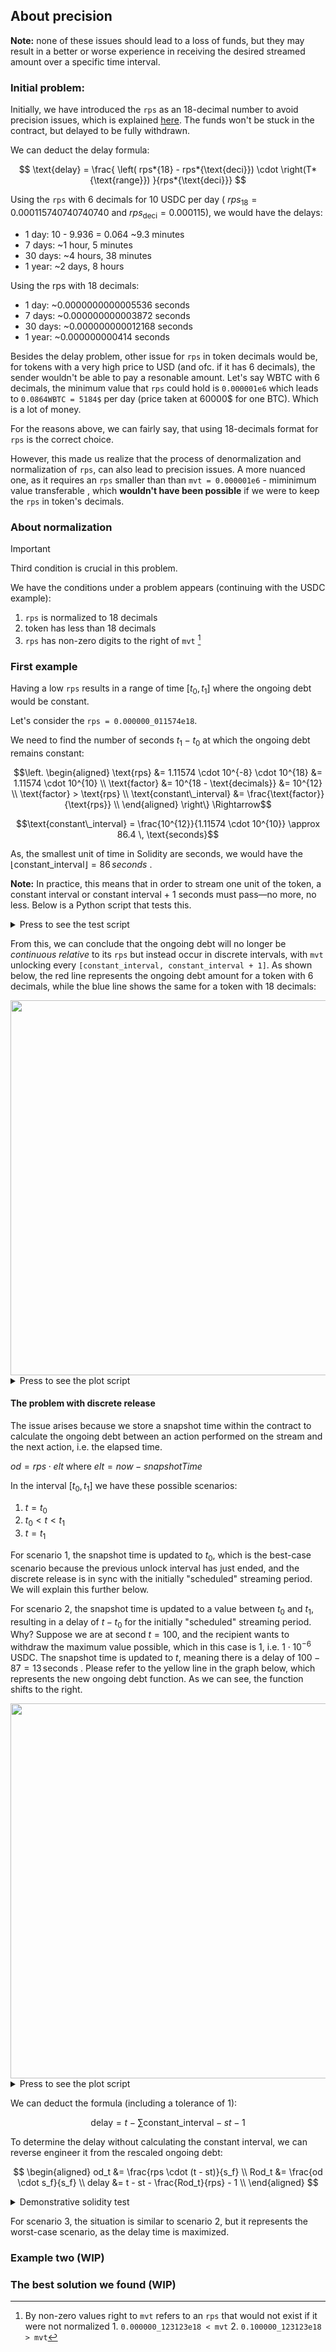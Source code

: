 ## About precision

**Note:** none of these issues should lead to a loss of funds, but they may result in a better or worse experience in
receiving the desired streamed amount over a specific time interval.

### Initial problem:

Initially, we have introduced the `rps` as an 18-decimal number to avoid precision issues, which is explained
[here](https://github.com/sablier-labs/flow/?tab=readme-ov-file#precision-issues). The funds won't be stuck in the
contract, but delayed to be fully withdrawn.

We can deduct the delay formula:

$$ \text{delay} = \frac{ \left( rps*{18} - rps*{\text{deci}}) \cdot \right(T*{\text{range}}) }{rps*{\text{deci}}} $$

Using the `rps` with 6 decimals for 10 USDC per day ( $rps_{18} = 0.000115740740740740$ and
$rps_{\text{deci}} = 0.000115$), we would have the delays:

- 1 day: 10 - 9.936 = 0.064 ~9.3 minutes
- 7 days: ~1 hour, 5 minutes
- 30 days: ~4 hours, 38 minutes
- 1 year: ~2 days, 8 hours

Using the rps with 18 decimals:

- 1 day: ~0.0000000000005536 seconds
- 7 days: ~0.000000000003872 seconds
- 30 days: ~0.000000000012168 seconds
- 1 year: ~0.000000000414 seconds

Besides the delay problem, other issue for `rps` in token decimals would be, for tokens with a very high price to USD
(and ofc. if it has 6 decimals), the sender wouldn't be able to pay a resonable amount. Let's say WBTC with 6 decimals,
the minimum value that `rps` could hold is `0.000001e6` which leads to `0.0864WBTC = 5184$` per day (price taken at
60000$ for one BTC). Which is a lot of money.

For the reasons above, we can fairly say, that using 18-decimals format for `rps` is the correct choice.

However, this made us realize that the process of denormalization and normalization of `rps`, can also lead to precision
issues. A more nuanced one, as it requires an `rps` smaller than than `mvt = 0.000001e6` - miminimum value transferable
, which **wouldn't have been possible** if we were to keep the `rps` in token's decimals.

### About normalization

> [!IMPORTANT]  
> Third condition is crucial in this problem.

We have the conditions under a problem appears (continuing with the USDC example):

1. `rps` is normalized to 18 decimals
2. token has less than 18 decimals
3. `rps` has non-zero digits to the right of `mvt` [^1]

### First example

Having a low `rps` results in a range of time $`[t_0,t_1] `$ where the ongoing debt would be constant.

Let's consider the `rps = 0.000000_011574e18`.

We need to find the number of seconds $`t_1 - t_0 `$ at which the ongoing debt remains constant:

```math
\left.
\begin{aligned}

\text{rps} &= 1.11574 \cdot 10^{-8} \cdot 10^{18} &= 1.11574 \cdot 10^{10} \\
\text{factor} &= 10^{18 - \text{decimals}} &= 10^{12} \\
\text{factor} > \text{rps} \\
\text{constant\_interval} &= \frac{\text{factor}}{\text{rps}} \\

\end{aligned}
\right\}
\Rightarrow
```

```math
\text{constant\_interval} = \frac{10^{12}}{1.11574 \cdot 10^{10}} \approx 86.4 \, \text{seconds}
```

As, the smallest unit of time in Solidity are seconds, we would have the
$`\left \lfloor{\text{constant\_interval}}\right \rfloor = 86 \, seconds`$ .

**Note:** In practice, this means that in order to stream one unit of the token, a constant interval or constant
interval + 1 seconds must pass—no more, no less. Below is a Python script that tests this.

<details><summary> Press to see the test script</summary>
<p>

```python
# 0.001e6 tokens per day
rps = 0.000000011574e18
sf = 1e12


# the ongoing debt will be unlocking 1 token per [constant_interval, constant_interval + 1] seconds
constant_interval = sf // rps


def ongoing_debt(elt):
    return elt * rps // sf


arr_curr_od = []
arr_prev_od = []


# track the seconds when ongoing debt increases and the intervals between those seconds
seconds_with_od_increase = []
interval_between_increases = []

for i in range(1, 86400 * 30):
    curr_od = ongoing_debt(i)
    prev_od = ongoing_debt(i - 1)

    arr_curr_od.append(curr_od)
    arr_prev_od.append(prev_od)
    diff = curr_od - prev_od
    assert diff in [0, 1]

    # if the diff is 1, it means the ongoing debt has increased with one token
    if diff > 0:
        seconds_with_od_increase.append(i)
        if len(seconds_with_od_increase) > 1:
            interval_between_increases.append(
                seconds_with_od_increase[-1] - seconds_with_od_increase[-2]
            )

            assert interval_between_increases[-1] in [
                constant_interval,
                constant_interval + 1,
            ]


print(
    "interval_between_increases 86 seconds",
    interval_between_increases.count(constant_interval),
)
print(
    "interval_between_increases 87 seconds",
    interval_between_increases.count(constant_interval + 1),
)

```

</p>
</details>

From this, we can conclude that the ongoing debt will no longer be _continuous relative_ to its `rps` but instead occur
in discrete intervals, with `mvt` unlocking every `[constant_interval, constant_interval + 1]`. As shown below, the red
line represents the ongoing debt amount for a token with 6 decimals, while the blue line shows the same for a token with
18 decimals:

<img src="https://gist.github.com/user-attachments/assets/a54b3bc7-3c84-47fa-8558-e76fe101813b" width="600" />

<details> <summary> Press to see the plot script </summary>
<p>

```python
import matplotlib.pyplot as plt
import numpy as np

rps = 0.0000000115741
sf = 1e12
constant_interval = sf // (rps * 1e18)

time = np.arange(0, 300, 1)

# Continuous release every second for 18 decimals (each second adds rps)
continuous_release = rps * time

# Discrete release every 86 seconds for 6 decimals (discrete steps)
discrete_release = np.floor(time / constant_interval) * rps * constant_interval
plt.figure(figsize=(12, 6))

plt.plot(
    time, continuous_release, label="Continuous Release (18 decimals)", color="blue"
)

plt.step(
    time,
    discrete_release,
    label="Discrete Release (6 decimals)",
    color="red",
    where="post",
)

plt.title("Comparison: Continuous vs Discrete Release for 18 vs 6 Decimal Tokens")
plt.xlabel("Time (seconds)")
plt.ylabel("Amount Released")
plt.legend()
plt.grid(True)

plt.savefig("plot.png")
```

</p>
</details>

#### The problem with discrete release

The issue arises because we store a snapshot time within the contract to calculate the ongoing debt between an action
performed on the stream and the next action, i.e. the elapsed time.

$od = rps \cdot elt$ where $elt = now - snapshotTime$

In the interval $`[t_0,t_1] `$ we have these possible scenarios:

1. $`t = t_0 `$
2. $`t_0 < t < t_1 `$
3. $`t = t_1 `$

For scenario 1, the snapshot time is updated to $`t_0`$, which is the best-case scenario because the previous unlock
interval has just ended, and the discrete release is in sync with the initially "scheduled" streaming period. We will
explain this further below.

For scenario 2, the snapshot time is updated to a value between $`t_0`$ and $`t_1`$, resulting in a delay of $`t - t_0`$
for the initially "scheduled" streaming period. Why? Suppose we are at second $`t = 100`$, and the recipient wants to
withdraw the maximum value possible, which in this case is 1, i.e. $`1 \cdot 10^{-6} \, \text{USDC}`$. The snapshot time
is updated to $` t `$, meaning there is a delay of $`100 - 87 = 13 \, \text{seconds}`$ . Please refer to the yellow line
in the graph below, which represents the new ongoing debt function. As we can see, the function shifts to the right.

<img src="https://gist.github.com/user-attachments/assets/a54b3bc7-3c84-47fa-8558-e76fe101813b" width="600" />

<details> <summary>Press to see the plot script </summary>

<p>

```python
import matplotlib.pyplot as plt
import numpy as np

# Given parameters
rps = 0.0000000115741  # rate per second
sf = 1e12  # scaling factor
constant_interval = sf // (rps * 1e18)

# Time range for the plot
time = np.arange(0, 300 + constant_interval, 1)

# Discrete release for 6 decimals (steps happening every 86 seconds)
discrete_release = np.floor(time / constant_interval) * rps * constant_interval

plt.figure(figsize=(12, 6))

# Time of withdrawal at 171 seconds (86 * 2 - 1)
withdraw_time = constant_interval * 2 - 1
withdraw_amount = discrete_release[withdraw_time]

# Plotting the discrete release before withdrawal (in red)
# We limit the red line to only go up to the withdraw time
time_before_withdraw = time[time <= withdraw_time]
discrete_release_before = discrete_release[time <= withdraw_time]

plt.step(
    time_before_withdraw,
    discrete_release_before,
    label="Ongoing debt before withdraw",
    color="red",
    where="post",
)

# Marking the withdrawal point with a red dot
plt.plot(
    withdraw_time,
    withdraw_amount,
    "ro",
    label="t - withdraw time",
)

# Annotating the red dot with the withdrawal time on the X axis, using vertical alignment
plt.text(
    withdraw_time,
    withdraw_amount,
    f"{withdraw_time}s",
    color="red",
    ha="center",
    va="bottom",
)

# Shifted green line representing ongoing debt after the withdrawal, starting just after withdraw_time
discrete_release_after = (
    withdraw_amount
    + np.floor((time - withdraw_time) / constant_interval) * rps * constant_interval
)

# Plotting the ongoing debt after withdraw
time_after_withdraw = time[time >= withdraw_time + 1]
discrete_release_after = discrete_release_after[time >= withdraw_time + 1]

plt.step(
    time_after_withdraw,
    discrete_release_after,
    label="Ongoing debt after withdraw",
    color="green",
    where="post",
)

# Adding a green point when the 3rd token gets unlocked
third_token_time = (
    withdraw_time + 2 * constant_interval
third_token_amount = discrete_release_after[
    np.where(time_after_withdraw == third_token_time)
]

plt.plot(
    third_token_time,
    third_token_amount,
    "go",
    label="3rd token unlock",
)

# Annotating the green dot with the third token unlock time on the X axis, using vertical alignment
plt.text(
    third_token_time,
    third_token_amount,
    f"{int(third_token_time)}s",
    color="green",
    ha="center",
    va="bottom",
)


plt.title("Discrete Release with Transition after withdraw")
plt.xlabel("Time (seconds)")
plt.ylabel("Amount Released")
plt.legend()
plt.grid(True)

plt.savefig("plot.png")

```

</p>

</details>

We can deduct the formula (including a tolerance of 1):

```math
\text{delay} = t - \sum{\text{constant\_interval} - st - 1}
```

To determine the delay without calculating the constant interval, we can reverse engineer it from the rescaled ongoing
debt:

```math

\begin{aligned}
od_t &= \frac{rps \cdot (t - st)}{s_f} \\
Rod_t &= \frac{od \cdot s_f}{s_f}  \\
delay &= t - st - \frac{Rod_t}{rps} - 1 \\

\end{aligned}

```

<details><summary>Demonstrative solidity test</summary>
<p>

Test run on [this commit](https://github.com/sablier-labs/flow/tree/b67f34c57ba161a25d0f83ac221a91a73f09bc86), `main`
might change in the future.

```solidity
function testDelayUsdc_OngoingDebt() public {
    uint128 rps = 0.000000011574e18; // 0.001e6 USDC per day, less than smallest value of USDC 0.00000001e6
    uint128 depositAmount = 0.001e6;

    uint128 factor = uint128(10 ** (18 - 6));

    uint40 constantInterval = uint40(factor / rps); // 10^12 / (1.1574 * 10^10)
    assertEq(constantInterval, 86, "constant interval");

    uint256 streamId = flow.createAndDeposit(users.sender, users.recipient, ud21x18(rps), usdc, true, depositAmount);

    uint40 initialSnapshotTime = MAY_1_2024;
    assertEq(flow.getSnapshotTime(streamId), initialSnapshotTime, "snapshot time");

    // rps * 1 days = 0.000999e6 due to how the rational numbers work in math
    // so we need to warp one more second in the future to get the deposit amount
    vm.warp(initialSnapshotTime + 1 days + 1 seconds);
    assertEq(flow.ongoingDebtOf(streamId), depositAmount, "ongoing debt vs deposit amount");

    // rps * 87 seconds = 0.000001e6 - mvt

    // the first discrete release is at constantInterval + 1 second
    // after that, it is periodic to constantInterval

    // warp to a timestamp that withdrawable amount is greater than zero
    vm.warp(initialSnapshotTime + constantInterval + 1);
    assertEq(flow.withdrawableAmountOf(streamId), 1, "withdrawable amount vs first discrete release");

    // warp to a timestamp that withdrawable amount is greater than zero
    vm.warp(initialSnapshotTime + constantInterval + 1);
    assertEq(flow.withdrawableAmountOf(streamId), 1, "withdrawable amount vs first discrete release");

    // now, since everything has work as expected, let's go back in time to withdraw

    // the t = 100 seconds example
    // delay = t - ∑ constantInterval
    uint40 t = 100;
    uint40 delay = t - (constantInterval + 1);

    vm.warp(initialSnapshotTime + t);
    assertEq(flow.withdrawableAmountOf(streamId), 1, "withdrawable amount vs delay"); // same as before
    uint128 withdrawnAmount = flow.withdrawMax(streamId, users.recipient);

    assertEq(withdrawnAmount, 1, "withdrawn amount");

    // now, let's go again at the time we've tested ongoingDebt == depositAmount
    vm.warp(initialSnapshotTime + 1 days + 1 seconds);

    // theoretically, it needs to be depositAmount - withdrawnAmount, but it is not
    // as we have discrete intervals, the full initial deposited amount gets released now after the delay

    assertFalse(
        flow.ongoingDebtOf(streamId) == depositAmount - withdrawnAmount,
        "ongoing debt vs deposit amount - withdrawn amount first warp"
    );

    vm.warp(initialSnapshotTime + 1 days + 1 seconds + delay + 1);
    assertEq(
        flow.ongoingDebtOf(streamId),
        depositAmount - withdrawnAmount,
        "ongoing debt vs deposit amount - withdrawn amount second warp"
    );
}

```

</p>
</details>

For scenario 3, the situation is similar to scenario 2, but it represents the worst-case scenario, as the delay time is
maximized.

### Example two (WIP)

### The best solution we found (WIP)

[^1]:
    By non-zero values right to `mvt` refers to an `rps` that would not exist if it were not normalized 1.
    `0.000000_123123e18 < mvt` 2. `0.100000_123123e18 > mvt`
